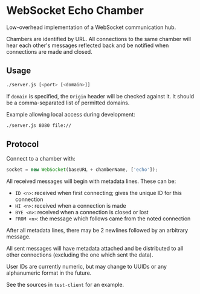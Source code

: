 # WebSocket Echo Chamber

Low-overhead implementation of a WebSocket communication hub.

Chambers are identified by URL. All connections to the same chamber
will hear each other's messages reflected back and be notified when
connections are made and closed.

## Usage

```sh
./server.js [<port> [<domain>]]
```

If `domain` is specified, the `Origin` header will be checked against
it. It should be a comma-separated list of permitted domains.

Example allowing local access during development:

```sh
./server.js 8080 file://
```

## Protocol

Connect to a chamber with:

```javascript
socket = new WebSocket(baseURL + chamberName, ['echo']);
```

All received messages will begin with metadata lines. These can be:

* `ID <n>`: received when first connecting; gives the unique ID for
  this connection
* `HI <n>`: received when a connection is made
* `BYE <n>`: received when a connection is closed or lost
* `FROM <n>`: the message which follows came from the noted connection

After all metadata lines, there may be 2 newlines followed by an
arbitrary message.

All sent messages will have metadata attached and be distributed to all
other connections (excluding the one which sent the data).

User IDs are currently numeric, but may change to UUIDs or any
alphanumeric format in the future.

See the sources in `test-client` for an example.
